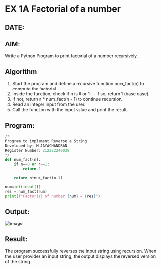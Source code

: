 # EX 1A Factorial of a number
## DATE:
## AIM:
Write a Python Program to print factorial of a number recursively.

## Algorithm
1. Start the program and define a recursive function num_fact(n) to compute the factorial.
2. Inside the function, check if n is 0 or 1 — if so, return 1 (base case).
3. If not, return n * num_fact(n - 1) to continue recursion.
4. Read an integer input from the user. 
5. Call the function with the input value and print the result.  

## Program:
```python
/*
Program to implement Reverse a String
Developed by: M JAYACHANDRAN
Register Number: 212222240038 
*/
def num_fact(n):
    if n==0 or n==1:
        return 1

    return n*num_fact(n-1)
        
num=int(input())  
res = num_fact(num)
print(f"Factorial of number {num} = {res}")

```

## Output:

![image](https://github.com/user-attachments/assets/60aa690c-32b5-467c-af38-7b45bed03a30)



## Result:
The program successfully reverses the input string using recursion. When the user provides an input string, the output displays the reversed version of the string
